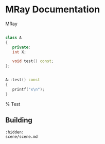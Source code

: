 
# MRay Documentation



MRay


```cpp

class A
{
   private:
   int X;

   void test() const;
};


A::test() const
{
   printf("x\n");
}

```

% Test
## Building


```{toctree}
:hidden:
scene/scene.md
```



